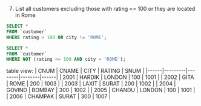 7. List all customers excluding those with rating <= 100 or they are located in Rome
```SQL
SELECT *
FROM `customer`
WHERE rating > 100 OR city != 'ROME';
```
```SQL
SELECT *
FROM `customer`
WHERE NOT (rating <= 100 AND city = 'ROME');
```
table view:
| CNUM | CNAME   | CITY   | RATING | SNUM |
|------|---------|--------|--------|------|
| 2001 | HARDIK  | LONDON |    100 | 1001 |
| 2002 | GITA    | ROME   |    200 | 1003 |
| 2003 | LAXIT   | SURAT  |    200 | 1002 |
| 2004 | GOVIND  | BOMBAY |    300 | 1002 |
| 2005 | CHANDU  | LONDON |    100 | 1001 |
| 2006 | CHAMPAK | SURAT  |    300 | 1007 |
